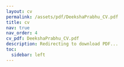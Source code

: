 ```yaml
---
layout: cv
permalink: /assets/pdf/DeekshaPrabhu_CV.pdf
title: cv
nav: true
nav_order: 4
cv_pdf: DeekshaPrabhu_CV.pdf
description: Redirecting to download PDF...
toc:
  sidebar: left
---
```

